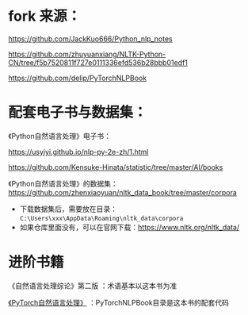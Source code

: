 # fork 来源：

https://github.com/JackKuo666/Python_nlp_notes

https://github.com/zhuyuanxiang/NLTK-Python-CN/tree/f5b7520811f727e0111336efd536b28bbb01edf1

https://github.com/delip/PyTorchNLPBook

# 配套电子书与数据集：

《Python自然语言处理》电子书：

https://usyiyi.github.io/nlp-py-2e-zh/1.html

https://github.com/Kensuke-Hinata/statistic/tree/master/AI/books

《Python自然语言处理》的数据集：https://github.com/zhenxiaoyuan/nltk_data_book/tree/master/corpora

- 下载数据集后，需要放在目录：`C:\Users\xxx\AppData\Roaming\nltk_data\corpora`
- 如果仓库里面没有，可以在官网下载：https://www.nltk.org/nltk_data/

# 进阶书籍

《自然语言处理综论》第二版 ：术语基本以这本书为准 

[《PyTorch自然语言处理》](https://nlp2pytorch.apachecn.org/5/) ：PyTorchNLPBook目录是这本书的配套代码